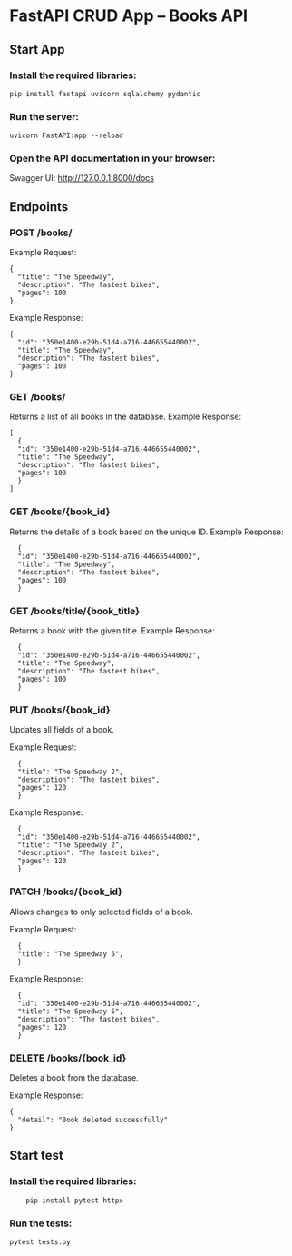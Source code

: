 # FastAPI CRUD App – Books API

## Start App

### Install the required libraries:
    pip install fastapi uvicorn sqlalchemy pydantic

### Run the server:
    uvicorn FastAPI:app --reload

### Open the API documentation in your browser:
Swagger UI: http://127.0.0.1:8000/docs

## Endpoints
### POST /books/

Example Request:
```
{
  "title": "The Speedway",
  "description": "The fastest bikes",
  "pages": 100
}
```
Example Response:
```
{
  "id": "350e1400-e29b-51d4-a716-446655440002",
  "title": "The Speedway",
  "description": "The fastest bikes",
  "pages": 100
}
```

### GET /books/
Returns a list of all books in the database.
Example Response:
```
[
  {
  "id": "350e1400-e29b-51d4-a716-446655440002",
  "title": "The Speedway",
  "description": "The fastest bikes",
  "pages": 100
  }
]
```

### GET /books/{book_id}
Returns the details of a book based on the unique ID.
Example Response:
```
  {
  "id": "350e1400-e29b-51d4-a716-446655440002",
  "title": "The Speedway",
  "description": "The fastest bikes",
  "pages": 100
  }
```

### GET /books/title/{book_title}
Returns a book with the given title.
Example Response:
```
  {
  "id": "350e1400-e29b-51d4-a716-446655440002",
  "title": "The Speedway",
  "description": "The fastest bikes",
  "pages": 100
  }
```

### PUT /books/{book_id}
Updates all fields of a book.

Example Request:
```
  {
  "title": "The Speedway 2",
  "description": "The fastest bikes",
  "pages": 120
  }
```
Example Response:
```
  {
  "id": "350e1400-e29b-51d4-a716-446655440002",
  "title": "The Speedway 2",
  "description": "The fastest bikes",
  "pages": 120
  }
```

### PATCH /books/{book_id}
Allows changes to only selected fields of a book.

Example Request:
```
  {
  "title": "The Speedway 5",
  }
```
Example Response:
```
  {
  "id": "350e1400-e29b-51d4-a716-446655440002",
  "title": "The Speedway 5",
  "description": "The fastest bikes",
  "pages": 120
  }
```

### DELETE /books/{book_id}
Deletes a book from the database.

 Example Response:
```
{
  "detail": "Book deleted successfully"
}
```

## Start test

### Install the required libraries:
        pip install pytest httpx

### Run the tests:
    pytest tests.py
